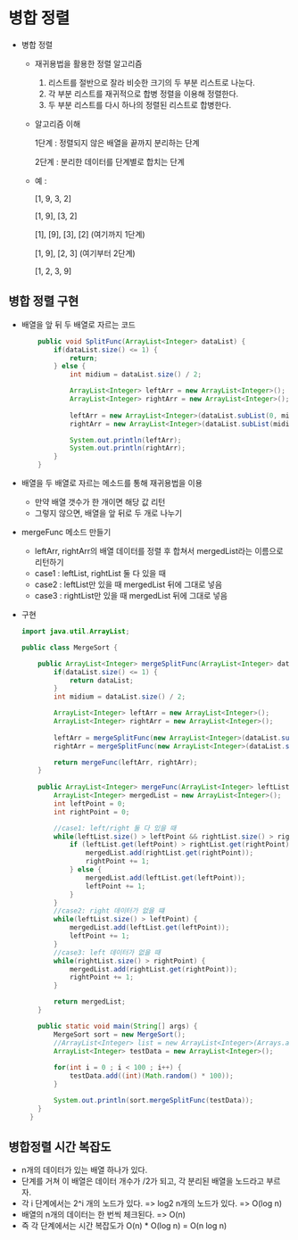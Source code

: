 # 병합 정렬

* 병합 정렬

  * 재귀용법을 활용한 정렬 알고리즘

    1. 리스트를 절반으로 잘라 비슷한 크기의 두 부분 리스트로 나눈다.
    2. 각 부분 리스트를 재귀적으로 합병 정렬을 이용해 정렬한다.
    3. 두 부분 리스트를 다시 하나의 정렬된 리스트로 합병한다.

  * 알고리즘 이해

    1단계 : 정렬되지 않은 배열을 끝까지 분리하는 단계

    2단계 : 분리한 데이터를 단계별로 합치는 단계

  * 예 :

    [1, 9, 3, 2]

    [1, 9], [3, 2]

    [1], [9], [3], [2] (여기까지 1단계)

    [1, 9], [2, 3] (여기부터 2단계)

    [1, 2, 3, 9]

## 병합 정렬 구현

* 배열을 앞 뒤 두 배열로 자르는 코드

  ~~~java
      public void SplitFunc(ArrayList<Integer> dataList) {
          if(dataList.size() <= 1) {
              return;
          } else {
              int midium = dataList.size() / 2;
  
              ArrayList<Integer> leftArr = new ArrayList<Integer>();
              ArrayList<Integer> rightArr = new ArrayList<Integer>();
              
              leftArr = new ArrayList<Integer>(dataList.subList(0, midium));
              rightArr = new ArrayList<Integer>(dataList.subList(midium, dataList.size()));
  
              System.out.println(leftArr);
              System.out.println(rightArr);
          }
      }
  ~~~
  
  

* 배열을 두 배열로 자르는 메소드를 통해 재귀용법을 이용
  * 만약 배열 갯수가 한 개이면 해당 값 리턴
  * 그렇지 않으면, 배열을 앞 뒤로 두 개로 나누기



* mergeFunc 메소드 만들기
  * leftArr, rightArr의 배열 데이터를 정렬 후 합쳐서 mergedList라는 이름으로 리턴하기
  * case1 : leftList, rightList 둘 다 있을 때
  * case2 : leftList만 있을 때 mergedList 뒤에 그대로 넣음
  * case3 : rightList만 있을 때 mergedList 뒤에 그대로 넣음



* 구현

  ~~~java
  import java.util.ArrayList;
  
  public class MergeSort {
  
      public ArrayList<Integer> mergeSplitFunc(ArrayList<Integer> dataList) {
          if(dataList.size() <= 1) {
              return dataList;
          }
          int midium = dataList.size() / 2;
  
          ArrayList<Integer> leftArr = new ArrayList<Integer>();
          ArrayList<Integer> rightArr = new ArrayList<Integer>();
          
          leftArr = mergeSplitFunc(new ArrayList<Integer>(dataList.subList(0, midium)));
          rightArr = mergeSplitFunc(new ArrayList<Integer>(dataList.subList(midium, dataList.size())));
  
          return mergeFunc(leftArr, rightArr);
      }
      
      public ArrayList<Integer> mergeFunc(ArrayList<Integer> leftList, ArrayList<Integer> rightList) {
          ArrayList<Integer> mergedList = new ArrayList<Integer>();
          int leftPoint = 0;
          int rightPoint = 0;
  
          //case1: left/right 둘 다 있을 때
          while(leftList.size() > leftPoint && rightList.size() > rightPoint) {
              if (leftList.get(leftPoint) > rightList.get(rightPoint)) {
                  mergedList.add(rightList.get(rightPoint));
                  rightPoint += 1;
              } else {
                  mergedList.add(leftList.get(leftPoint));
                  leftPoint += 1;
              }
          }
          //case2: right 데이터가 없을 떄
          while(leftList.size() > leftPoint) {
              mergedList.add(leftList.get(leftPoint));
              leftPoint += 1;
          }
          //case3: left 데이터가 없을 때
          while(rightList.size() > rightPoint) {
              mergedList.add(rightList.get(rightPoint));
              rightPoint += 1;
          }
  
          return mergedList;
      }
  
      public static void main(String[] args) {
          MergeSort sort = new MergeSort();
          //ArrayList<Integer> list = new ArrayList<Integer>(Arrays.asList(4,1,2,3,5));
          ArrayList<Integer> testData = new ArrayList<Integer>();
          
          for(int i = 0 ; i < 100 ; i++) {
              testData.add((int)(Math.random() * 100));
          }
  
          System.out.println(sort.mergeSplitFunc(testData));
      }  
    }
  ~~~

  



## 병합정렬 시간 복잡도

* n개의 데이터가 있는 배열 하나가 있다.
* 단계를 거쳐 이 배열은 데이터 개수가 /2가 되고, 각 분리된 배열을 노드라고 부르자.
* 각 i 단계에서는 2^i 개의 노드가 있다. => log2 n개의 노드가 있다. => O(log n)
* 배열의 n개의 데이터는 한 번씩 체크된다. => O(n)
* 즉 각 단계에서는 시간 복잡도가 O(n) * O(log n) = O(n log n)
